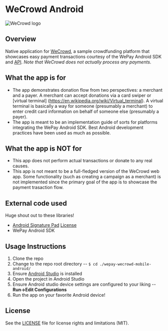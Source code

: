 # WeCrowd Android

![WeCrowd logo](http://wecrowd.wepay.com/assets/wecrowd-35e0bdd2be0a74e932a5af64576afa02.png "WeCrowd")

## Overview
Native application for [WeCrowd](http://wecrowd.wepay.com/), a sample crowdfunding platform that showcases easy payment transactions courtesy of the WePay Android SDK and [API](https://www.wepay.com/developer/). *Note that WeCrowd does not actually process any payments*.

## What the app is for
* The app demonstrates donation flow from two perspectives: a merchant and a payer. A merchant can accept donations via a card swiper or [virtual terminal] (https://en.wikipedia.org/wiki/Virtual_terminal). A virtual terminal is basically a way for someone (presumably a merchant) to enter credit card information on behalf of someone else (presumably a payer).
* The app is meant to be an implementation guide of sorts for platforms integrating the WePay Android SDK. Best Android development practices have been used as much as possible.

## What the app is NOT for
* This app does not perform actual transactions or donate to any real causes.
* This app is not meant to be a full-fledged version of the WeCrowd web app. Some functionality (such as creating a campaign as a merchant) is not implemented since the primary goal of the app is to showcase the payment trasaction flow.

## External code used
Huge shout out to these libraries!
* [Android Signature Pad](https://github.com/gcacace/android-signaturepad) [License](http://www.apache.org/licenses/LICENSE-2.0.txt)
* WePay Android SDK

## Usage Instructions
1. Clone the repo
2. Change to the repo root directory --  `$ cd ./wepay-wecrowd-mobile-android/`
4. Ensure [Android Studio](https://developer.android.com/sdk/index.html) is installed
5. Open the project in Android Studio
6. Ensure Android studio device settings are configured to your liking -- **Run->Edit Configurations**
7. Run the app on your favorite Android device!

## License
See the [LICENSE](LICENSE) file for license rights and limitations (MIT).
